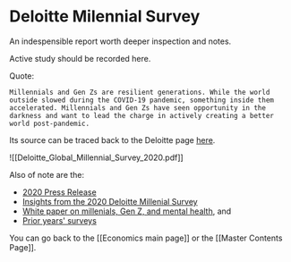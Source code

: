 # Deloitte Milennial Survey	

An indespensible report worth deeper inspection and notes.

Active study should be recorded here.

Quote:

	Millennials and Gen Zs are resilient generations. While the world outside slowed during the COVID-19 pandemic, something inside them accelerated. Millennials and Gen Zs have seen opportunity in the darkness and want to lead the charge in actively creating a better world post-pandemic.

Its source can be traced back to the Deloitte page [here](https://www2.deloitte.com/global/en/pages/about-deloitte/articles/millennialsurvey.html?id=gx:2sm:3li:4millennialsurvey20::6abt:20200805170000:connectorsfy21:3531697528:5&utm_source=li&utm_campaign=millennialsurvey20&utm_content=abt&utm_medium=social&linkId=95416324).

![[Deloitte_Global_Millennial_Survey_2020.pdf]]

Also of note are the:
- [2020 Press Release](https://www2.deloitte.com/global/en/pages/about-deloitte/press-releases/deloitte-millennial-survey-reveals-resilient-generation.html)
- [Insights from the 2020 Deloitte Millenial Survey](https://www2.deloitte.com/global/en/insights/topics/talent/deloitte-millennial-survey.html)
- [White paper on millenials, Gen Z, and mental health](https://www2.deloitte.com/global/en/pages/about-deloitte/articles/millennials-gen-z-and-mental-health.html), and
- [Prior years' surveys](https://www2.deloitte.com/global/en/pages/about-deloitte/articles/millennialsurvey.html?id=gx:2sm:3li:4millennialsurvey20::6abt:20200805170000:connectorsfy21:3531697528:5&utm_source=li&utm_campaign=millennialsurvey20&utm_content=abt&utm_medium=social&linkId=95416324#)

You can go back to the [[Economics main page]] or the [[Master Contents Page]].